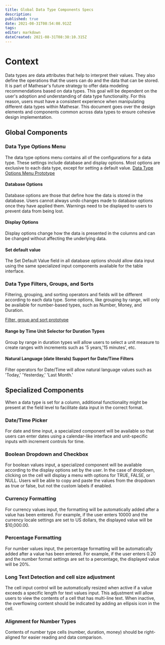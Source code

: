 ```yaml
---
title: Global Data Type Components Specs
description: 
published: true
date: 2021-08-31T08:54:08.912Z
tags: 
editor: markdown
dateCreated: 2021-08-31T08:38:10.315Z
---
```


# Context
Data types are data attributes that help to interpret their values. They also define the operations that the users can do and the data that can be stored. It is part of Mathesar's future strategy to offer data modeling recommendations based on data types. This goal will be dependent on the user's adoption and understanding of data type functionality. For this reason, users must have a consistent experience when manipulating different data types within Mathesar. This document goes over the design elements and components common across data types to ensure cohesive design implementation.

## Global Components

### Data Type Options Menu
The data type options menu contains all of the configurations for a data type. These settings include database and display options. Most options are exclusive to each data type, except for setting a default value. 
[Data Type Options Menu Prototype](https://www.figma.com/proto/Uaf1ntcldzK2U41Jhw6vS2/Mathesar-MVP?page-id=4260%3A37440&node-id=4270%3A39549&viewport=324%2C48%2C0.29&scaling=contain&starting-point-node-id=4270%3A39549&show-proto-sidebar=1)

#### Database Options
Database options are those that define how the data is stored in the database. Users cannot always undo changes made to database options once they have applied them. Warnings need to be displayed to users to prevent data from being lost.

#### Display Options
Display options change how the data is presented in the columns and can be changed without affecting the underlying data.

#### Set default value
The Set Default Value field in all database options should allow data input using the same specialized input components available for the table interface. 

### Data Type Filters, Groups, and Sorts
Filtering, grouping, and sorting operators and fields will be different according to each data type. Some options, like grouping by range, will only be available for number-based types, such as Number, Money, and Duration. 

[Filter, group and sort prototype](https://www.figma.com/proto/Uaf1ntcldzK2U41Jhw6vS2/Mathesar-MVP?page-id=4612%3A39411&node-id=4612%3A39412&viewport=324%2C48%2C0.23&scaling=contain&starting-point-node-id=4612%3A39412&show-proto-sidebar=1)

#### Range by Time Unit Selector for Duration Types
Group by range in duration types will allow users to select a unit measure to create ranges with increments such as '5 years,'15 minutes', etc. 

#### Natural Language (date literals) Support for Date/Time Filters
Filter operators for Date/Time will allow natural language values such as 'Today,' 'Yesterday,' 'Last Month.' 


## Specialized Components
When a data type is set for a column, additional functionality might be present at the field level to facilitate data input in the correct format. 

### Date/Time Picker
For date and time input, a specialized component will be available so that users can enter dates using a calendar-like interface and unit-specific inputs with increment controls for time.

### Boolean Dropdown and Checkbox
For boolean values input, a specialized component will be available according to the display options set by the user. In the case of dropdown, clicking on the cell will display a menu with options for TRUE, FALSE, or NULL. Users will be able to copy and paste the values from the dropdown as true or false, but not the custom labels if enabled. 

### Currency Formatting
For currency values input, the formatting will be automatically added after a value has been entered. For example, if the user enters 10000 and the currency locale settings are set to US dollars, the displayed value will be $10,000.00. 

### Percentage Formatting
For number values input, the percentage formatting will be automatically added after a value has been entered. For example, if the user enters 0.20 and the number format settings are set to a percentage, the displayed value will be 20%. 

### Long Text Detection and cell size adjustment
The cell input control will be automatically resized when active if a value exceeds a specific length for text values input. This adjustment will allow users to view the contents of a cell that has multi-line text. When inactive, the overflowing content should be indicated by adding an ellipsis icon in the cell.

### Alignment for Number Types
Contents of number type cells (number, duration, money) should be right-aligned for easier reading and data comparison.